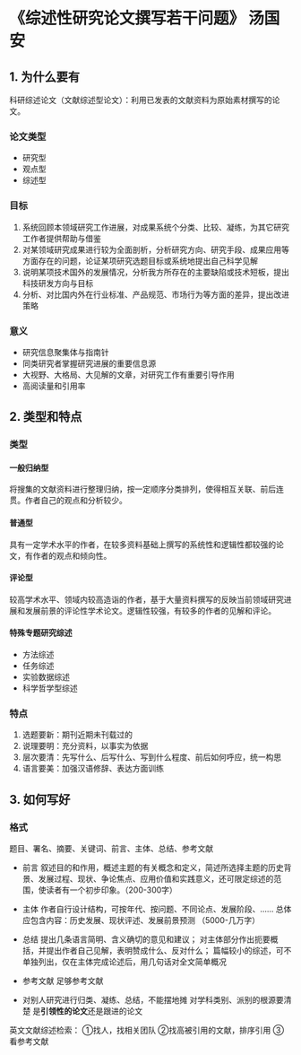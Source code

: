 # 《综述性研究论文撰写若干问题》 汤国安

## 1. 为什么要有

科研综述论文（文献综述型论文）：利用已发表的文献资料为原始素材撰写的论文。

### 论文类型

- 研究型
- 观点型
- 综述型

### 目标

1. 系统回顾本领域研究工作进展，对成果系统个分类、比较、凝练，为其它研究工作者提供帮助与借鉴
2. 对某领域研究成果进行较为全面剖析，分析研究方向、研究手段、成果应用等方面存在的问题，论证某项研究选题目标或系统地提出自己科学见解
3. 说明某项技术国外的发展情况，分析我方所存在的主要缺陷或技术短板，提出科技研发方向与目标
4. 分析、对比国内外在行业标准、产品规范、市场行为等方面的差异，提出改进策略

### 意义

- 研究信息聚集体与指南针
- 同类研究者掌握研究进展的重要信息源
- 大视野、大格局、大见解的文章，对研究工作有重要引导作用
- 高阅读量和引用率

## 2. 类型和特点

### 类型

#### 一般归纳型

将搜集的文献资料进行整理归纳，按一定顺序分类排列，使得相互关联、前后连贯。作者自己的观点和分析较少。

#### 普通型

具有一定学术水平的作者，在较多资料基础上撰写的系统性和逻辑性都较强的论文，有作者的观点和倾向性。

#### 评论型

较高学术水平、领域内较高造诣的作者，基于大量资料撰写的反映当前领域研究进展和发展前景的评论性学术论文。逻辑性较强，有较多的作者的见解和评论。

#### 特殊专题研究综述

- 方法综述
- 任务综述
- 实验数据综述
- 科学哲学型综述

### 特点

1. 选题要新：期刊近期未刊载过的
2. 说理要明：充分资料，以事实为依据
3. 层次要清：先写什么、后写什么、写到什么程度、前后如何呼应，统一构思
4. 语言要美：加强汉语修辞、表达方面训练

## 3. 如何写好

### 格式

题目、署名、摘要、关键词、前言、主体、总结、参考文献

- 前言
叙述目的和作用，概述主题的有关概念和定义，简述所选择主题的历史背景、发展过程、现状、争论焦点、应用价值和实践意义，还可限定综述的范围，使读者有一个初步印象。（200-300字）
- 主体
作者自行设计结构，可按年代、按问题、不同论点、发展阶段、……
总体应包含内容：历史发展、现状评述、发展前景预测
（5000-几万字）
- 总结
提出几条语言简明、含义确切的意见和建议；
对主体部分作出扼要概括，并提出作者自己见解，表明赞成什么、反对什么；
篇幅较小的综述，可不单独列出，仅在主体完成论述后，用几句话对全文简单概况
- 参考文献
足够参考文献

- 对别人研究进行归类、凝练、总结，不能摆地摊
对学科类别、派别的根源要清楚
是**引领性的论文**还是跟进的论文

英文文献综述检索：
①找人，找相关团队
②找高被引用的文献，排序引用
③看参考文献
